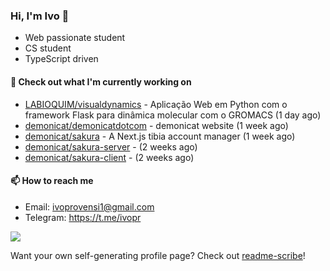 ### Hi, I'm Ivo 👋

* Web passionate student
* CS student
* TypeScript driven

#### 👷 Check out what I'm currently working on

- [LABIOQUIM/visualdynamics](https://github.com/LABIOQUIM/visualdynamics) - Aplicação Web em Python com o framework Flask para dinâmica molecular com o GROMACS (1 day ago)
- [demonicat/demonicatdotcom](https://github.com/demonicat/demonicatdotcom) - demonicat website (1 week ago)
- [demonicat/sakura](https://github.com/demonicat/sakura) - A Next.js tibia account manager (1 week ago)
- [demonicat/sakura-server](https://github.com/demonicat/sakura-server) -  (2 weeks ago)
- [demonicat/sakura-client](https://github.com/demonicat/sakura-client) -  (2 weeks ago)

#### 📫 How to reach me

- Email: [ivoprovensi1@gmail.com](mailto://ivoprovensi1@gmail.com)
- Telegram: https://t.me/ivopr

![](https://github-readme-stats.vercel.app/api/top-langs/?username=ivopr&layout=compact&theme=react)

Want your own self-generating profile page? Check out [readme-scribe](https://github.com/muesli/readme-scribe)!
